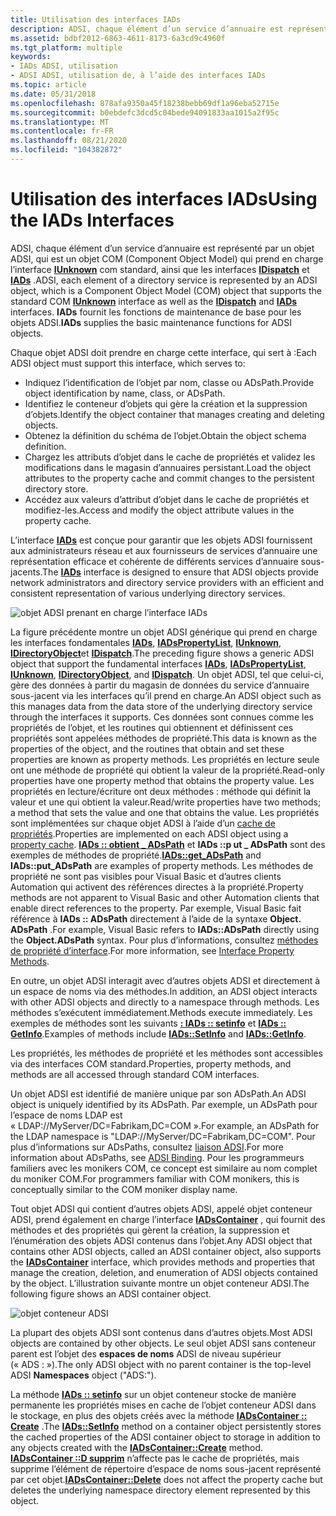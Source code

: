 ```yaml
---
title: Utilisation des interfaces IADs
description: ADSI, chaque élément d’un service d’annuaire est représenté par un objet ADSI, qui est un objet COM (Component Object Model) qui prend en charge l’interface IUnknown COM standard, ainsi que les interfaces IDispatch et IADs.
ms.assetid: bdbf2012-6863-4611-8173-6a3cd9c4960f
ms.tgt_platform: multiple
keywords:
- IADs ADSI, utilisation
- ADSI ADSI, utilisation de, à l’aide des interfaces IADs
ms.topic: article
ms.date: 05/31/2018
ms.openlocfilehash: 878afa9350a45f18238bebb69df1a96eba52715e
ms.sourcegitcommit: b0ebdefc3dcd5c04bede94091833aa1015a2f95c
ms.translationtype: MT
ms.contentlocale: fr-FR
ms.lasthandoff: 08/21/2020
ms.locfileid: "104382872"
---
```

# <a name="using-the-iads-interfaces"></a><span data-ttu-id="013b6-105">Utilisation des interfaces IADs</span><span class="sxs-lookup"><span data-stu-id="013b6-105">Using the IADs Interfaces</span></span>

<span data-ttu-id="013b6-106">ADSI, chaque élément d’un service d’annuaire est représenté par un objet ADSI, qui est un objet COM (Component Object Model) qui prend en charge l’interface [**IUnknown**](/windows/win32/api/unknwn/nn-unknwn-iunknown) com standard, ainsi que les interfaces [**IDispatch**](/windows/win32/api/oaidl/nn-oaidl-idispatch) et [**IADs**](/windows/desktop/api/Iads/nn-iads-iads) .</span><span class="sxs-lookup"><span data-stu-id="013b6-106">ADSI, each element of a directory service is represented by an ADSI object, which is a Component Object Model (COM) object that supports the standard COM [**IUnknown**](/windows/win32/api/unknwn/nn-unknwn-iunknown) interface as well as the [**IDispatch**](/windows/win32/api/oaidl/nn-oaidl-idispatch) and [**IADs**](/windows/desktop/api/Iads/nn-iads-iads) interfaces.</span></span> <span data-ttu-id="013b6-107">**IADs** fournit les fonctions de maintenance de base pour les objets ADSI.</span><span class="sxs-lookup"><span data-stu-id="013b6-107">**IADs** supplies the basic maintenance functions for ADSI objects.</span></span>

<span data-ttu-id="013b6-108">Chaque objet ADSI doit prendre en charge cette interface, qui sert à :</span><span class="sxs-lookup"><span data-stu-id="013b6-108">Each ADSI object must support this interface, which serves to:</span></span>

-   <span data-ttu-id="013b6-109">Indiquez l’identification de l’objet par nom, classe ou ADsPath.</span><span class="sxs-lookup"><span data-stu-id="013b6-109">Provide object identification by name, class, or ADsPath.</span></span>
-   <span data-ttu-id="013b6-110">Identifiez le conteneur d’objets qui gère la création et la suppression d’objets.</span><span class="sxs-lookup"><span data-stu-id="013b6-110">Identify the object container that manages creating and deleting objects.</span></span>
-   <span data-ttu-id="013b6-111">Obtenez la définition du schéma de l’objet.</span><span class="sxs-lookup"><span data-stu-id="013b6-111">Obtain the object schema definition.</span></span>
-   <span data-ttu-id="013b6-112">Chargez les attributs d’objet dans le cache de propriétés et validez les modifications dans le magasin d’annuaires persistant.</span><span class="sxs-lookup"><span data-stu-id="013b6-112">Load the object attributes to the property cache and commit changes to the persistent directory store.</span></span>
-   <span data-ttu-id="013b6-113">Accédez aux valeurs d’attribut d’objet dans le cache de propriétés et modifiez-les.</span><span class="sxs-lookup"><span data-stu-id="013b6-113">Access and modify the object attribute values in the property cache.</span></span>

<span data-ttu-id="013b6-114">L’interface [**IADs**](/windows/desktop/api/Iads/nn-iads-iads) est conçue pour garantir que les objets ADSI fournissent aux administrateurs réseau et aux fournisseurs de services d’annuaire une représentation efficace et cohérente de différents services d’annuaire sous-jacents.</span><span class="sxs-lookup"><span data-stu-id="013b6-114">The [**IADs**](/windows/desktop/api/Iads/nn-iads-iads) interface is designed to ensure that ADSI objects provide network administrators and directory service providers with an efficient and consistent representation of various underlying directory services.</span></span>

![objet ADSI prenant en charge l’interface IADs](images/ds2iads.png)

<span data-ttu-id="013b6-116">La figure précédente montre un objet ADSI générique qui prend en charge les interfaces fondamentales [**IADs**](/windows/desktop/api/Iads/nn-iads-iads), [**IADsPropertyList**](/windows/desktop/api/Iads/nn-iads-iadspropertylist), [**IUnknown**](/windows/win32/api/unknwn/nn-unknwn-iunknown), [**IDirectoryObject**](/windows/desktop/api/Iads/nn-iads-idirectoryobject)et [**IDispatch**](/windows/win32/api/oaidl/nn-oaidl-idispatch).</span><span class="sxs-lookup"><span data-stu-id="013b6-116">The preceding figure shows a generic ADSI object that support the fundamental interfaces [**IADs**](/windows/desktop/api/Iads/nn-iads-iads), [**IADsPropertyList**](/windows/desktop/api/Iads/nn-iads-iadspropertylist), [**IUnknown**](/windows/win32/api/unknwn/nn-unknwn-iunknown), [**IDirectoryObject**](/windows/desktop/api/Iads/nn-iads-idirectoryobject), and [**IDispatch**](/windows/win32/api/oaidl/nn-oaidl-idispatch).</span></span> <span data-ttu-id="013b6-117">Un objet ADSI, tel que celui-ci, gère des données à partir du magasin de données du service d’annuaire sous-jacent via les interfaces qu’il prend en charge.</span><span class="sxs-lookup"><span data-stu-id="013b6-117">An ADSI object such as this manages data from the data store of the underlying directory service through the interfaces it supports.</span></span> <span data-ttu-id="013b6-118">Ces données sont connues comme les propriétés de l’objet, et les routines qui obtiennent et définissent ces propriétés sont appelées méthodes de propriété.</span><span class="sxs-lookup"><span data-stu-id="013b6-118">This data is known as the properties of the object, and the routines that obtain and set these properties are known as property methods.</span></span> <span data-ttu-id="013b6-119">Les propriétés en lecture seule ont une méthode de propriété qui obtient la valeur de la propriété.</span><span class="sxs-lookup"><span data-stu-id="013b6-119">Read-only properties have one property method that obtains the property value.</span></span> <span data-ttu-id="013b6-120">Les propriétés en lecture/écriture ont deux méthodes : méthode qui définit la valeur et une qui obtient la valeur.</span><span class="sxs-lookup"><span data-stu-id="013b6-120">Read/write properties have two methods; a method that sets the value and one that obtains the value.</span></span> <span data-ttu-id="013b6-121">Les propriétés sont implémentées sur chaque objet ADSI à l’aide d’un [cache de propriétés](the-adsi-attribute-cache.md).</span><span class="sxs-lookup"><span data-stu-id="013b6-121">Properties are implemented on each ADSI object using a [property cache](the-adsi-attribute-cache.md).</span></span> <span data-ttu-id="013b6-122">[**IADs :: obtient \_ ADsPath**](iads-property-methods.md) et **IADs ::p ut \_ ADsPath** sont des exemples de méthodes de propriété.</span><span class="sxs-lookup"><span data-stu-id="013b6-122">[**IADs::get\_ADsPath**](iads-property-methods.md) and **IADs::put\_ADsPath** are examples of property methods.</span></span> <span data-ttu-id="013b6-123">Les méthodes de propriété ne sont pas visibles pour Visual Basic et d’autres clients Automation qui activent des références directes à la propriété.</span><span class="sxs-lookup"><span data-stu-id="013b6-123">Property methods are not apparent to Visual Basic and other Automation clients that enable direct references to the property.</span></span> <span data-ttu-id="013b6-124">Par exemple, Visual Basic fait référence à **IADs :: ADsPath** directement à l’aide de la syntaxe **Object. ADsPath** .</span><span class="sxs-lookup"><span data-stu-id="013b6-124">For example, Visual Basic refers to **IADs::ADsPath** directly using the **Object.ADsPath** syntax.</span></span> <span data-ttu-id="013b6-125">Pour plus d’informations, consultez [méthodes de propriété d’interface](interface-property-methods.md).</span><span class="sxs-lookup"><span data-stu-id="013b6-125">For more information, see [Interface Property Methods](interface-property-methods.md).</span></span>

<span data-ttu-id="013b6-126">En outre, un objet ADSI interagit avec d’autres objets ADSI et directement à un espace de noms via des méthodes.</span><span class="sxs-lookup"><span data-stu-id="013b6-126">In addition, an ADSI object interacts with other ADSI objects and directly to a namespace through methods.</span></span> <span data-ttu-id="013b6-127">Les méthodes s’exécutent immédiatement.</span><span class="sxs-lookup"><span data-stu-id="013b6-127">Methods execute immediately.</span></span> <span data-ttu-id="013b6-128">Les exemples de méthodes sont les suivants [**: IADs :: setinfo**](/windows/desktop/api/Iads/nf-iads-iads-setinfo) et [**IADs :: GetInfo**](/windows/desktop/api/Iads/nf-iads-iads-getinfo).</span><span class="sxs-lookup"><span data-stu-id="013b6-128">Examples of methods include [**IADs::SetInfo**](/windows/desktop/api/Iads/nf-iads-iads-setinfo) and [**IADs::GetInfo**](/windows/desktop/api/Iads/nf-iads-iads-getinfo).</span></span>

<span data-ttu-id="013b6-129">Les propriétés, les méthodes de propriété et les méthodes sont accessibles via des interfaces COM standard.</span><span class="sxs-lookup"><span data-stu-id="013b6-129">Properties, property methods, and methods are all accessed through standard COM interfaces.</span></span>

<span data-ttu-id="013b6-130">Un objet ADSI est identifié de manière unique par son ADsPath.</span><span class="sxs-lookup"><span data-stu-id="013b6-130">An ADSI object is uniquely identified by its ADsPath.</span></span> <span data-ttu-id="013b6-131">Par exemple, un ADsPath pour l’espace de noms LDAP est « LDAP://MyServer/DC=Fabrikam,DC=COM ».</span><span class="sxs-lookup"><span data-stu-id="013b6-131">For example, an ADsPath for the LDAP namespace is "LDAP://MyServer/DC=Fabrikam,DC=COM".</span></span> <span data-ttu-id="013b6-132">Pour plus d’informations sur ADsPaths, consultez [liaison ADSI](binding-to-an-adsi-object.md).</span><span class="sxs-lookup"><span data-stu-id="013b6-132">For more information about ADsPaths, see [ADSI Binding](binding-to-an-adsi-object.md).</span></span> <span data-ttu-id="013b6-133">Pour les programmeurs familiers avec les monikers COM, ce concept est similaire au nom complet du moniker COM.</span><span class="sxs-lookup"><span data-stu-id="013b6-133">For programmers familiar with COM monikers, this is conceptually similar to the COM moniker display name.</span></span>

<span data-ttu-id="013b6-134">Tout objet ADSI qui contient d’autres objets ADSI, appelé objet conteneur ADSI, prend également en charge l’interface [**IADsContainer**](/windows/desktop/api/Iads/nn-iads-iadscontainer) , qui fournit des méthodes et des propriétés qui gèrent la création, la suppression et l’énumération des objets ADSI contenus dans l’objet.</span><span class="sxs-lookup"><span data-stu-id="013b6-134">Any ADSI object that contains other ADSI objects, called an ADSI container object, also supports the [**IADsContainer**](/windows/desktop/api/Iads/nn-iads-iadscontainer) interface, which provides methods and properties that manage the creation, deletion, and enumeration of ADSI objects contained by the object.</span></span> <span data-ttu-id="013b6-135">L’illustration suivante montre un objet conteneur ADSI.</span><span class="sxs-lookup"><span data-stu-id="013b6-135">The following figure shows an ADSI container object.</span></span>

![objet conteneur ADSI](images/dsiadsc.png)

<span data-ttu-id="013b6-137">La plupart des objets ADSI sont contenus dans d’autres objets.</span><span class="sxs-lookup"><span data-stu-id="013b6-137">Most ADSI objects are contained by other objects.</span></span> <span data-ttu-id="013b6-138">Le seul objet ADSI sans conteneur parent est l’objet des **espaces de noms** ADSI de niveau supérieur (« ADS : »).</span><span class="sxs-lookup"><span data-stu-id="013b6-138">The only ADSI object with no parent container is the top-level ADSI **Namespaces** object ("ADS:").</span></span>

<span data-ttu-id="013b6-139">La méthode [**IADs :: setinfo**](/windows/desktop/api/Iads/nf-iads-iads-setinfo) sur un objet conteneur stocke de manière permanente les propriétés mises en cache de l’objet conteneur ADSI dans le stockage, en plus des objets créés avec la méthode [**IADsContainer :: Create**](/windows/desktop/api/Iads/nf-iads-iadscontainer-create) .</span><span class="sxs-lookup"><span data-stu-id="013b6-139">The [**IADs::SetInfo**](/windows/desktop/api/Iads/nf-iads-iads-setinfo) method on a container object persistently stores the cached properties of the ADSI container object to storage in addition to any objects created with the [**IADsContainer::Create**](/windows/desktop/api/Iads/nf-iads-iadscontainer-create) method.</span></span> <span data-ttu-id="013b6-140">[**IADsContainer ::D supprim**](/windows/desktop/api/Iads/nf-iads-iadscontainer-delete) n’affecte pas le cache de propriétés, mais supprime l’élément de répertoire d’espace de noms sous-jacent représenté par cet objet.</span><span class="sxs-lookup"><span data-stu-id="013b6-140">[**IADsContainer::Delete**](/windows/desktop/api/Iads/nf-iads-iadscontainer-delete) does not affect the property cache but deletes the underlying namespace directory element represented by this object.</span></span>

 

 